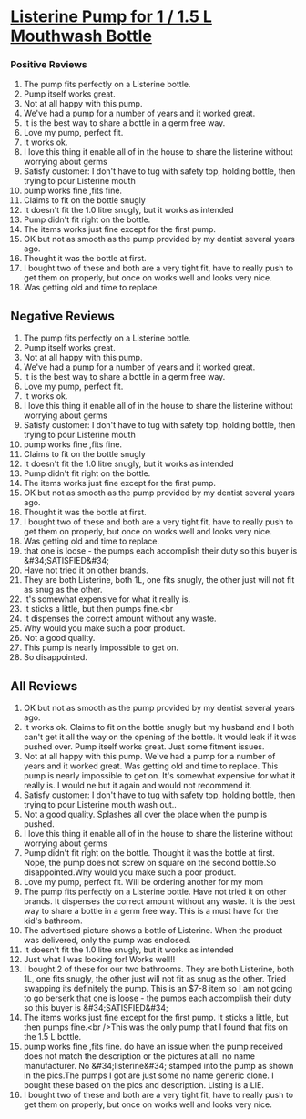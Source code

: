 # [Listerine Pump for 1 / 1.5 L Mouthwash Bottle](https://products.checkmycream.com/products/Listerine-Pump-for-1-1.5-L-Mouthwash-Bottle.html)

### Positive Reviews

<ol>
      <li>The pump fits perfectly on a Listerine bottle.  </li>
      <li>Pump itself works great.</li>
      <li>Not at all happy with this pump.</li>
      <li>We&#x27;ve had a pump for a number of years and it worked great.</li>
      <li>It is the best way to share a bottle in  a germ free way.  </li>
      <li>Love my pump, perfect fit.</li>
      <li>It works ok.</li>
      <li>I love this thing it enable all of in the house to share the listerine without worrying about germs</li>
      <li>Satisfy customer:  I don&#x27;t have to tug with safety top, holding bottle, then trying to pour Listerine mouth</li>
      <li>pump works fine ,fits fine.</li>
      <li>Claims to fit on the bottle snugly</li>
      <li>It doesn&#x27;t fit the 1.0 litre snugly, but it works as intended</li>
      <li>Pump didn&#x27;t fit right on the bottle.</li>
      <li>The items works just fine except for the first pump.</li>
      <li>OK but not as smooth as the pump provided by my dentist several years ago.</li>
      <li>Thought it was the bottle at first.</li>
      <li>I bought two of these and both are a very tight fit, have to really push to get them on properly, but once on works well and looks very nice.</li>
      <li>Was getting old and time to replace.</li>
</ol>


<h2>Negative Reviews</h2>
<ol>
<li> The pump fits perfectly on a Listerine bottle.  </li>
<li> Pump itself works great.</li>
<li> Not at all happy with this pump.</li>
<li> We&#x27;ve had a pump for a number of years and it worked great.</li>
<li> It is the best way to share a bottle in  a germ free way.  </li>
<li> Love my pump, perfect fit.</li>
<li> It works ok.</li>
<li> I love this thing it enable all of in the house to share the listerine without worrying about germs</li>
<li> Satisfy customer:  I don&#x27;t have to tug with safety top, holding bottle, then trying to pour Listerine mouth</li>
<li> pump works fine ,fits fine.</li>
<li> Claims to fit on the bottle snugly</li>
<li> It doesn&#x27;t fit the 1.0 litre snugly, but it works as intended</li>
<li> Pump didn&#x27;t fit right on the bottle.</li>
<li> The items works just fine except for the first pump.</li>
<li> OK but not as smooth as the pump provided by my dentist several years ago.</li>
<li> Thought it was the bottle at first.</li>
<li> I bought two of these and both are a very tight fit, have to really push to get them on properly, but once on works well and looks very nice.</li>
<li> Was getting old and time to replace.</li>
<li> that one is loose - the pumps each accomplish their duty so this buyer is &amp;#34;SATISFIED&amp;#34;</li>
<li> Have not tried it on other brands.  </li>
<li> They are both Listerine, both 1L, one fits snugly, the other just will not fit as snug as the other.  </li>
<li> It&#x27;s somewhat expensive for what it really is.</li>
<li> It sticks a little, but then pumps fine.&lt;br</li>
<li> It dispenses the correct amount without any waste.</li>
<li> Why would you make such a poor product.</li>
<li> Not a good quality.  </li>
<li> This pump is nearly impossible to get on.</li>
<li> So disappointed.</li>
</ol>

<h2>All Reviews</h2>

<ol>
    <li> OK but not as smooth as the pump provided by my dentist several years ago.</li>
    <li> It works ok. Claims to fit on the bottle snugly but my husband and I both can&#x27;t get it all the way on the opening of the bottle. It would leak if it was pushed over. Pump itself works great. Just some fitment issues.</li>
    <li> Not at all happy with this pump. We&#x27;ve had a pump for a number of years and it worked great. Was getting old and time to replace. This pump is nearly impossible to get on. It&#x27;s somewhat expensive for what it really is. I would ne but it again and would not recommend it.</li>
    <li> Satisfy customer:  I don&#x27;t have to tug with safety top, holding bottle, then trying to pour Listerine mouth wash out..</li>
    <li> Not a good quality.  Splashes all over the place when the pump is pushed.</li>
    <li> I love this thing it enable all of in the house to share the listerine without worrying about germs</li>
    <li> Pump didn&#x27;t fit right on the bottle. Thought it was the bottle at first. Nope, the pump does not screw on square on the second bottle.So disappointed.Why would you make such a poor product.</li>
    <li> Love my pump, perfect fit. Will be ordering another for my mom</li>
    <li> The pump fits perfectly on a Listerine bottle.  Have not tried it on other brands.  It dispenses the correct amount without any waste. It is the best way to share a bottle in  a germ free way.  This is a must have for the kid&#x27;s bathroom.</li>
    <li> The advertised picture shows a bottle of Listerine. When the product was delivered, only the pump was enclosed.</li>
    <li> It doesn&#x27;t fit the 1.0 litre snugly, but it works as intended</li>
    <li> Just  what I was looking for!  Works well!!</li>
    <li> I bought 2 of these for our two bathrooms.  They are both Listerine, both 1L, one fits snugly, the other just will not fit as snug as the other.  Tried swapping its definitely the pump.  This is an $7-8 item so I am not going to go berserk that one is loose - the pumps each accomplish their duty so this buyer is &amp;#34;SATISFIED&amp;#34;</li>
    <li> The items works just fine except for the first pump. It sticks a little, but then pumps fine.&lt;br /&gt;This was the only pump that I found that fits on the 1.5 L bottle.</li>
    <li> pump works fine ,fits fine. do have an issue when the pump received does not match the description or the pictures at all. no name manufacturer. No &amp;#34;listerine&amp;#34; stamped into the pump as shown in the pics.The pumps I got are just some no name generic clone. I bought these based on the pics and description. Listing is a LIE.</li>
    <li> I bought two of these and both are a very tight fit, have to really push to get them on properly, but once on works well and looks very nice.</li>
</ol>





